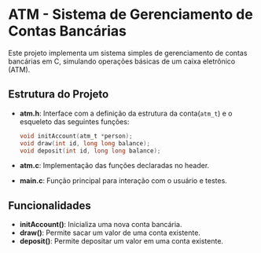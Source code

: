 # ATM - Sistema de Gerenciamento de Contas Bancárias

Este projeto implementa um sistema simples de gerenciamento de contas bancárias em C, simulando operações básicas de um caixa eletrônico (ATM).

## Estrutura do Projeto

- **atm.h**: Interface com a definição da estrutura da conta(`atm_t`) e o esqueleto das seguintes funções:
    ```c
    void initAccount(atm_t *person);
    void draw(int id, long long balance);
    void deposit(int id, long long balance);
    ```

- **atm.c**: Implementação das funções declaradas no header.

- **main.c**: Função principal para interação com o usuário e testes.

## Funcionalidades

- **initAccount()**: Inicializa uma nova conta bancária.
- **draw()**: Permite sacar um valor de uma conta existente.
- **deposit()**: Permite depositar um valor em uma conta existente.